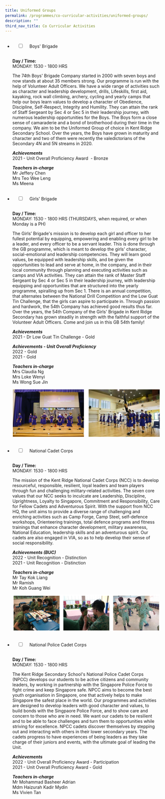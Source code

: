 ```yaml
---
title: Uniformed Groups
permalink: /programmes/co-curricular-activities/uniformed-groups/
description: ""
third_nav_title: Co Curricular Activities
---
```

<ul class="jekyllcodex_accordion">  
&nbsp;&nbsp;<li>  
&nbsp;&nbsp;&nbsp;&nbsp;<input type="checkbox" id="accordion1">  
&nbsp;&nbsp;&nbsp;&nbsp;<label for="accordion1">Boys' Brigade</label>  
&nbsp;&nbsp;&nbsp;&nbsp;<div>  
&nbsp;&nbsp;&nbsp;&nbsp;&nbsp;&nbsp;<p><strong>Day / Time:</strong><br>MONDAY: 1530 - 1800 HRS</p>
<p>The 74th Boys' Brigade Company started in 2000 with seven boys and now stands at about 35 members strong. Our programme is run with the help of Volunteer Adult Officers. We have a wide range of activities such as character and leadership development, drills, Lifeskills, first aid, kayaking, rock wall climbing, archery, cycling and yearly camps that help our boys learn values to develop a character of Obedience, Discipline, Self-Respect, Integrity and Humility. They can attain the rank of Staff Sergeant by Sec 4 or Sec 5 in their leadership journey, with numerous leadership opportunities for the Boys. The Boys form a close sense of camaraderie and a bond of brotherhood during their time in the company. We aim to be the Uniformed Group of choice in Kent Ridge Secondary School. Over the years, the Boys have grown in maturity and character and two of them were recently the valedictorians of the Secondary 4N and 5N streams in 2020.</p>
<p><strong><em>Achievements</em></strong><br>2021 - Unit Overall Proficiency Award&nbsp; - Bronze</p>
<p><strong><em>Teachers in-charge</em></strong><br>Mr Jeffery Chen<br>Mrs Teo Wee Leng<br>Ms Meena</p>  
&nbsp;&nbsp;&nbsp;&nbsp;</div>  
</li>  
<li>  
&nbsp;&nbsp;&nbsp;&nbsp;<input type="checkbox" id="accordion2">  
&nbsp;&nbsp;&nbsp;&nbsp;<label for="accordion2">Girls' Brigade</label>  
&nbsp;&nbsp;&nbsp;&nbsp;<div>  
&nbsp;&nbsp;&nbsp;&nbsp;&nbsp;&nbsp;<p><strong>Day / Time:</strong><br>MONDAY: 1530 - 1800 HRS (THURSDAYS, when required, or when Monday is a PH)</p>
<p>The Girls’ Brigade's mission is to develop each girl and officer to her fullest potential by equipping, empowering and enabling every girl to be a leader, and every officer to be a servant leader. This is done through the GB programme, which is meant to develop the girls' character, social-emotional and leadership competencies. They will learn good values, be equipped with leadership skills, and be given the opportunities to lead and serve at home, in the company, and in their local community through planning and executing activities such as camps and VIA activities. They can attain the rank of Master Staff Sergeant by Sec 4 or Sec 5 in their leadership journey, with leadership equipping and opportunities that are structured into the yearly programme, spiralling up from Sec 1. There is an annual competition, that alternates between the National Drill Competition and the Low Guat Tin Challenge, that the girls can aspire to participate in. Through passion and hardwork, the 54th Company has achieved good results thus far. Over the years, the 54th Company of the Girls' Brigade in Kent Ridge Secondary has grown steadily in strength with the faithful support of the Volunteer Adult Officers. Come and join us in this GB 54th family!</p>
<p><strong><em>Achievements</em></strong><br>2021 - Dr Low Guat Tin Challenge - Gold<br></p>
<p><strong><em>Achievements - Unit Overall Proficiency</em></strong><br>2022 - Gold<br>2021 - Gold<br></p>
<p><strong><em>Teachers in-charge</em></strong><br>Mrs Claudia Ng<br>Mrs Loke Wenyi<br>Ms Wong Sue Jin</p> 
<p><img src="/images/Girls'%20Brigade.png" alt="Girls' Brigade"></p>
&nbsp;&nbsp;&nbsp;&nbsp;</div>  
</li>  
<li>  
&nbsp;&nbsp;&nbsp;&nbsp;<input type="checkbox" id="accordion3">  
&nbsp;&nbsp;&nbsp;&nbsp;<label for="accordion3">National Cadet Corps</label>  
&nbsp;&nbsp;&nbsp;&nbsp;<div>  
&nbsp;&nbsp;&nbsp;&nbsp;&nbsp;&nbsp;<p><strong>Day / Time:</strong><br>MONDAY: 1530 - 1800 HRS</p>
<p>The mission of the Kent Ridge National Cadet Corps (NCC) is to develop resourceful, responsible, resilient, loyal leaders and team players through fun and challenging military-related activities. The seven core values that our NCC seeks to inculcate are Leadership, Discipline, Uprightness, Loyalty to Singapore, Commitment and Responsibility, Care for Fellow Cadets and Adventurous Spirit. With the support from NCC HQ, the unit aims to provide a diverse range of challenging and enriching activities such as Camp Forge, Camp Steel, self-defence workshops, Orienteering trainings, total defence programs and fitness trainings that enhance character development, military awareness, National Education, leadership skills and an adventurous spirit. Our cadets are also engaged in VIA, so as to help develop their sense of social responsibility.</p>
<p><strong><em>Achievements (BUC)</em></strong><br>2022 - Unit Recognition - Distinction<br>2021 - Unit Recognition - Distinction</p>
<p><strong><em>Teachers in-charge</em></strong><br>Mr Tay Kok Liang<br>Mr Ramish<br>Mr Koh Guang Wei</p>
<p><img src="/images/NCC.png" alt="National Cadet Corps"></p>  
&nbsp;&nbsp;&nbsp;&nbsp;</div>  
</li>  
<li>  
&nbsp;&nbsp;&nbsp;&nbsp;<input type="checkbox" id="accordion4">  
&nbsp;&nbsp;&nbsp;&nbsp;<label for="accordion4">National Police Cadet Corps</label>  
&nbsp;&nbsp;&nbsp;&nbsp;<div>  
&nbsp;&nbsp;&nbsp;&nbsp;&nbsp;&nbsp;<p><strong>Day / Time:</strong><br>MONDAY: 1530 - 1800 HRS</p>
<p>The Kent Ridge Secondary School's National Police Cadet Corps (NPCC) develops our students to be active citizens and community leaders, by working in partnership with the Singapore Police Force to fight crime and keep Singapore safe. NPCC aims to become the best youth organisation in Singapore, one that actively helps to make Singapore the safest place in the world. Our programmes and activities are designed to develop leaders with good character and values, to build bonds with the Singpaore Police Force, and to show care and concern to those who are in need. We want our cadets to be resilient and to be able to face challenges and turn them to opportunities while striving for excellence. NPCC cadets discover themselves by stepping out and interacting with others in their lower secondary years. The cadets progress to have experiences of being leaders as they take charge of their juniors and events, with the ultimate goal of leading the Unit.</p>
<p><strong><em>Achievements</em></strong><br>2022 - Unit Overall Proficiency Award - Participation<br>2021 - Unit Overall Proficiency Award - Gold</p>
<p><strong><em>Teachers in-charge</em></strong><br>Mr Mohammad Basheer Adrian<br>Mdm Haizurah Kadir Mydin<br>Ms Vivien Tan</p>  
&nbsp;&nbsp;&nbsp;&nbsp;</div>  
</li>  
</ul>
